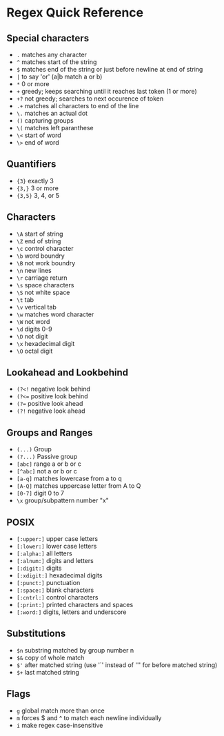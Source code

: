 Regex Quick Reference
=====================

Special characters
------------------

- `.` matches any character 
- `^` matches start of the string
- `$` matches end of the string or just before newline at end of string
- `|` to say 'or' (a|b match a or b)
- `*` 0 or more
- `+` greedy; keeps searching until it reaches last token (1 or more)
- `+?` not greedy; searches to next occurence of token
- `.+` matches all characters to end of the line
- `\.` matches an actual dot
- `()` capturing groups
- `\(` matches left paranthese 
- `\<` start of word
- `\>` end of word

Quantifiers
-----------
- `{3}` exactly 3
- `{3,}` 3 or more
- `{3,5}` 3, 4, or 5

Characters
----------

- `\A` start of string
- `\Z` end of string
- `\c` control character
- `\b` word boundry
- `\B` not work boundry
- `\n` new lines
- `\r` carriage return
- `\s` space characters
- `\S` not white space
- `\t` tab
- `\v` vertical tab
- `\w` matches word character
- `\W` not word
- `\d` digits 0-9
- `\D` not digit
- `\x` hexadecimal digit
- `\O` octal digit

Lookahead and Lookbehind
------------------------

- `(?<!` negative look behind
- `(?<=` positive look behind
- `(?=`  positive look ahead
- `(?!`  negative look ahead

Groups and Ranges
-----------------
- `(...)` Group
- `(?...)` Passive group
- `[abc]` range a or b or c
- `[^abc]` not a or b or c
- `[a-q]` matches lowercase from a to q
- `[A-Q]` matches uppercase letter from A to Q
- `[0-7]` digit 0 to 7
- `\x` group/subpattern number "x"

POSIX
-----

- `[:upper:]` upper case letters
- `[:lower:]` lower case letters
- `[:alpha:]` all letters
- `[:alnum:]` digits and letters
- `[:digit:]` digits
- `[:xdigit:]` hexade­cimal digits
- `[:punct:]` punctuation
- `[:space:]` blank characters
- `[:cntrl:]` control characters
- `[:print:]` printed characters and spaces
- `[:word:]` digits, letters and underscore

Substitutions
-------------

- `$n` substring matched by group number n
- `$&` copy of whole match
- `$'` after matched string (use '`' instead of ''' for before matched string)
- `$+` last matched string

Flags
-----

- `g` global match more than once
- `m` forces $ and ^ to match each newline individually
- `i` make regex case-insensitive
